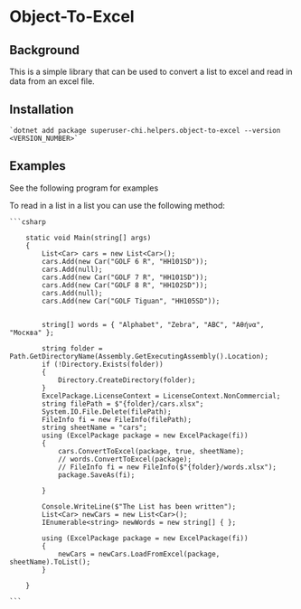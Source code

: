 # Object-To-Excel

## Background

This is a simple library that can be used to convert a list to excel and read in data from an excel file.

## Installation

    `dotnet add package superuser-chi.helpers.object-to-excel --version <VERSION_NUMBER>`

## Examples

See the following program for examples

To read in a list in a list you can use the following method:

    ```csharp

        static void Main(string[] args)
        {
            List<Car> cars = new List<Car>();
            cars.Add(new Car("GOLF 6 R", "HH101SD"));
            cars.Add(null);
            cars.Add(new Car("GOLF 7 R", "HH101SD"));
            cars.Add(new Car("GOLF 8 R", "HH102SD"));
            cars.Add(null);
            cars.Add(new Car("GOLF Tiguan", "HH105SD"));


            string[] words = { "Alphabet", "Zebra", "ABC", "Αθήνα", "Москва" };

            string folder = Path.GetDirectoryName(Assembly.GetExecutingAssembly().Location);
            if (!Directory.Exists(folder))
            {
                Directory.CreateDirectory(folder);
            }
            ExcelPackage.LicenseContext = LicenseContext.NonCommercial;
            string filePath = $"{folder}/cars.xlsx";
            System.IO.File.Delete(filePath);
            FileInfo fi = new FileInfo(filePath);
            string sheetName = "cars";
            using (ExcelPackage package = new ExcelPackage(fi))
            {
                cars.ConvertToExcel(package, true, sheetName);
                // words.ConvertToExcel(package);
                // FileInfo fi = new FileInfo($"{folder}/words.xlsx");
                package.SaveAs(fi);

            }

            Console.WriteLine($"The List has been written");
            List<Car> newCars = new List<Car>();
            IEnumerable<string> newWords = new string[] { };

            using (ExcelPackage package = new ExcelPackage(fi))
            {
                newCars = newCars.LoadFromExcel(package, sheetName).ToList();
            }

        }

    ```
